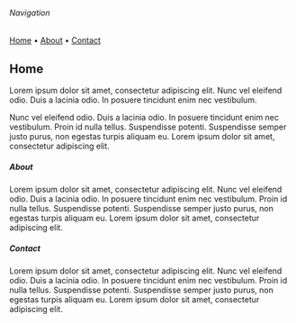 ###### Navigation

[Home](./index.html) • [About](./about.html) • [Contact](./contact.html)

## Home

Lorem ipsum dolor sit amet, consectetur adipiscing elit. Nunc vel eleifend odio. Duis a lacinia odio. In posuere tincidunt enim nec vestibulum.

Nunc vel eleifend odio. Duis a lacinia odio. In posuere tincidunt enim nec vestibulum. Proin id nulla tellus. Suspendisse potenti. Suspendisse semper justo purus, non egestas turpis aliquam eu. Lorem ipsum dolor sit amet, consectetur adipiscing elit. 

##### About
Lorem ipsum dolor sit amet, consectetur adipiscing elit. Nunc vel eleifend odio. Duis a lacinia odio. In posuere tincidunt enim nec vestibulum. Proin id nulla tellus. Suspendisse potenti. Suspendisse semper justo purus, non egestas turpis aliquam eu. Lorem ipsum dolor sit amet, consectetur adipiscing elit. 

##### Contact
Lorem ipsum dolor sit amet, consectetur adipiscing elit. Nunc vel eleifend odio. Duis a lacinia odio. In posuere tincidunt enim nec vestibulum. Proin id nulla tellus. Suspendisse potenti. Suspendisse semper justo purus, non egestas turpis aliquam eu. Lorem ipsum dolor sit amet, consectetur adipiscing elit. 
